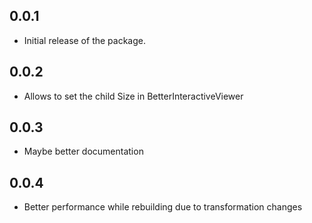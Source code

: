 ## 0.0.1
 * Initial release of the package.

## 0.0.2
 * Allows to set the child Size in BetterInteractiveViewer

## 0.0.3
 * Maybe better documentation

## 0.0.4
 * Better performance while rebuilding due to transformation changes